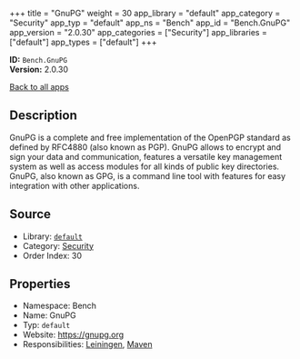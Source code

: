 ﻿+++
title = "GnuPG"
weight = 30
app_library = "default"
app_category = "Security"
app_typ = "default"
app_ns = "Bench"
app_id = "Bench.GnuPG"
app_version = "2.0.30"
app_categories = ["Security"]
app_libraries = ["default"]
app_types = ["default"]
+++

**ID:** `Bench.GnuPG`  
**Version:** 2.0.30  
<!--more-->

[Back to all apps](/apps/)

## Description
GnuPG is a complete and free implementation of the OpenPGP standard as defined by RFC4880 (also known as PGP).
GnuPG allows to encrypt and sign your data and communication, features a versatile key management system
as well as access modules for all kinds of public key directories.
GnuPG, also known as GPG, is a command line tool with features for easy integration with other applications.

## Source

* Library: [`default`](/app_libraries/default)
* Category: [Security](/app_categories/security)
* Order Index: 30

## Properties

* Namespace: Bench
* Name: GnuPG
* Typ: `default`
* Website: <https://gnupg.org>
* Responsibilities: [Leiningen](/apps/Bench.Leiningen), [Maven](/apps/Bench.Maven)

